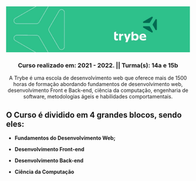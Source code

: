 ![trybe_banner](./banner.jpeg)

<h3 align="center"><strong>Curso realizado em: 2021 - 2022. || Turma(s): 14a e 15b</strong></h3>
<p align="center">A Trybe é uma escola de desenvolvimento web que oferece mais de 1500 horas de formação abordando fundamentos de desenvolvimento web, desenvolvimento Front e Back-end, ciência da computação, engenharia de software, metodologias ágeis e habilidades comportamentais.</p>

## O Curso é dividido em 4 grandes blocos, sendo eles:

 - **Fundamentos do Desenvolvimento Web;**

 - **Desenvolvimento Front-end**

 - **Desenvolvimento Back-end**

 - **Ciência da Computação**

